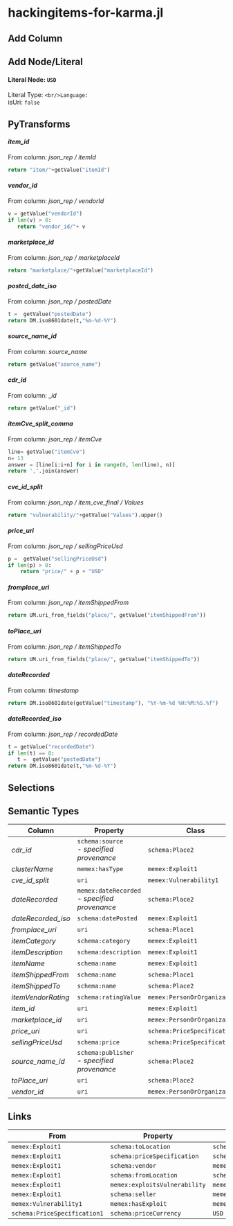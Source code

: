 # hackingitems-for-karma.jl

## Add Column

## Add Node/Literal
#### Literal Node: `USD`
Literal Type: ``
<br/>Language: ``
<br/>isUri: `false`


## PyTransforms
#### _item_id_
From column: _json_rep / itemId_
``` python
return "item/"+getValue("itemId")
```

#### _vendor_id_
From column: _json_rep / vendorId_
``` python
v = getValue("vendorId")
if len(v) > 0:
   return "vendor_id/"+ v
```

#### _marketplace_id_
From column: _json_rep / marketplaceId_
``` python
return "marketplace/"+getValue("marketplaceId")
```

#### _posted_date_iso_
From column: _json_rep / postedDate_
``` python
t =  getValue("postedDate")
return DM.iso8601date(t,"%m-%d-%Y")
```

#### _source_name_id_
From column: _source_name_
``` python
return getValue("source_name")
```

#### _cdr_id_
From column: __id_
``` python
return getValue("_id")
```

#### _itemCve_split_comma_
From column: _json_rep / itemCve_
``` python
line= getValue("itemCve")
n= 13
answer = [line[i:i+n] for i in range(0, len(line), n)]
return ','.join(answer)
```

#### _cve_id_split_
From column: _json_rep / item_cve_final / Values_
``` python
return "vulnerability/"+getValue("Values").upper()
```

#### _price_uri_
From column: _json_rep / sellingPriceUsd_
``` python
p =  getValue("sellingPriceUsd")
if len(p) > 0:
    return "price/" + p + "USD"
```

#### _fromplace_uri_
From column: _json_rep / itemShippedFrom_
``` python
return UM.uri_from_fields("place/", getValue("itemShippedFrom"))
```

#### _toPlace_uri_
From column: _json_rep / itemShippedTo_
``` python
return UM.uri_from_fields("place/", getValue("itemShippedTo"))
```

#### _dateRecorded_
From column: _timestamp_
``` python
return DM.iso8601date(getValue("timestamp"), "%Y-%m-%d %H:%M:%S.%f")
```

#### _dateRecorded_iso_
From column: _json_rep / recordedDate_
``` python
t = getValue("recordedDate")
if len(t) == 0:
   t =  getValue("postedDate")
return DM.iso8601date(t,"%m-%d-%Y")
```


## Selections

## Semantic Types
| Column | Property | Class |
|  ----- | -------- | ----- |
| _cdr_id_ | `schema:source`<BR> - _specified provenance_ | `schema:Place2`|
| _clusterName_ | `memex:hasType` | `memex:Exploit1`|
| _cve_id_split_ | `uri` | `memex:Vulnerability1`|
| _dateRecorded_ | `memex:dateRecorded`<BR> - _specified provenance_ | `schema:Place2`|
| _dateRecorded_iso_ | `schema:datePosted` | `memex:Exploit1`|
| _fromplace_uri_ | `uri` | `schema:Place1`|
| _itemCategory_ | `schema:category` | `memex:Exploit1`|
| _itemDescription_ | `schema:description` | `memex:Exploit1`|
| _itemName_ | `schema:name` | `memex:Exploit1`|
| _itemShippedFrom_ | `schema:name` | `schema:Place1`|
| _itemShippedTo_ | `schema:name` | `schema:Place2`|
| _itemVendorRating_ | `schema:ratingValue` | `memex:PersonOrOrganization1`|
| _item_id_ | `uri` | `memex:Exploit1`|
| _marketplace_id_ | `uri` | `memex:PersonOrOrganization2`|
| _price_uri_ | `uri` | `schema:PriceSpecification1`|
| _sellingPriceUsd_ | `schema:price` | `schema:PriceSpecification1`|
| _source_name_id_ | `schema:publisher`<BR> - _specified provenance_ | `schema:Place2`|
| _toPlace_uri_ | `uri` | `schema:Place2`|
| _vendor_id_ | `uri` | `memex:PersonOrOrganization1`|


## Links
| From | Property | To |
|  --- | -------- | ---|
| `memex:Exploit1` | `schema:toLocation` | `schema:Place2`|
| `memex:Exploit1` | `schema:priceSpecification` | `schema:PriceSpecification1`|
| `memex:Exploit1` | `schema:vendor` | `memex:PersonOrOrganization1`|
| `memex:Exploit1` | `schema:fromLocation` | `schema:Place1`|
| `memex:Exploit1` | `memex:exploitsVulnerability` | `memex:Vulnerability1`|
| `memex:Exploit1` | `schema:seller` | `memex:PersonOrOrganization2`|
| `memex:Vulnerability1` | `memex:hasExploit` | `memex:Exploit1`|
| `schema:PriceSpecification1` | `schema:priceCurrency` | `USD`|
